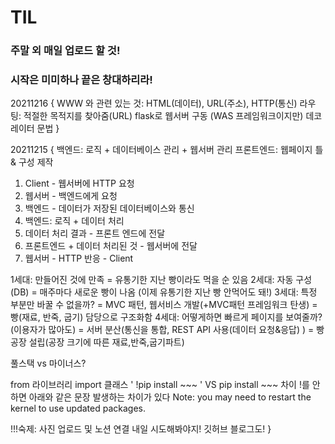 # TIL
### 주말 외 매일 업로드 할 것!
### 시작은 미미하나 끝은 창대하리라!

20211216
{
WWW 와 관련 있는 것: HTML(데이터), URL(주소), HTTP(통신)
라우팅: 적절한 목적지를 찾아줌(URL)
flask로 웹서버 구동 (WAS 프레임워크이지만)
데코레이터 문법
}




20211215
{
백엔드: 로직 + 데이터베이스 관리 + 웹서버 관리
프론트엔드: 웹페이지 틀 & 구성 제작
1. Client - 웹서버에 HTTP 요청 
2. 웹서버 - 백엔드에게 요청
3. 백엔드 - 데이터가 저장된 데이터베이스와 통신
4. 백엔드: 로직 + 데이터 처리
5. 데이터 처리 결과 - 프론트 엔드에 전달
6. 프론트엔드 + 데이터 처리된 것 - 웹서버에 전달
7. 웹서버 - HTTP 반응 - Client

1세대: 만들어진 것에 만족 = 유통기한 지난 빵이라도 먹을 순 있음
2세대: 자동 구성(DB) = 매주마다 새로운 빵이 나옴 (이제 유통기한 지난 빵 안먹어도 돼!)
3세대: 특정 부분만 바꿀 수 없을까? = MVC 패턴, 웹서비스 개발(+MVC패턴 프레임워크 탄생) = 빵(재료, 반죽, 굽기) 담당으로 구조화함
4세대: 어떻게하면 빠르게 페이지를 보여줄까?(이용자가 많아도) = 서버 분산(통신을 통합, REST API 사용(데이터 요청&응답) ) = 빵 공장 설립(공장 크기에 따른 재료,반죽,굽기파트)

풀스택 vs 마이너스?

from 라이브러리 import 클래스
' !pip install ~~~ ' VS pip install ~~~ 차이
!를 안하면 아래와 같은 문장 발생하는 차이가 있다
Note: you may need to restart the kernel to use updated packages.


!!!숙제: 사진 업로드 및 노션 연결 내일 시도해봐야지! 깃허브 블로그도!
}
